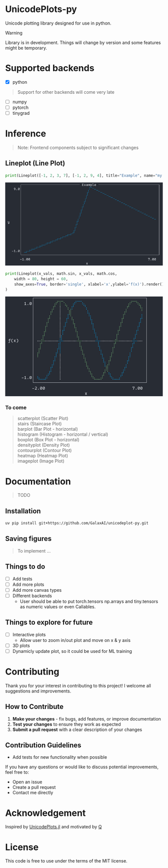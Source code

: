 # UnicodePlots-py

Unicode plotting library designed for use in python.

> [!WARNING]
> Library is in development. Things will change by version and some features might be temporary.

# Supported backends

- [x] python
> Support for other backends will come very late
- [ ] numpy
- [ ] pytorch
- [ ] tinygrad

# Inference
> Note: Frontend components subject to significant changes

## Lineplot (Line Plot)
```python
print(Lineplot([-1, 2, 3, 7], [-1, 2, 9, 4], title="Example", name="my line", xlabel="x", ylabel="y", border='single').render())
```
![line](media/line.png)
```python
print(Lineplot(x_vals, math.sin, x_vals, math.cos,
    width = 80, height = 60,
    show_axes=True, border='single', xlabel='x',ylabel='f(x)').render()
)
```
![cos sin](media/cosin.png)


### To come
> scatterplot (Scatter Plot) \
> stairs (Staircase Plot) \
> barplot (Bar Plot - horizontal) \
> histogram (Histogram - horizontal / vertical) \
> boxplot (Box Plot - horizontal) \
> densityplot (Density Plot) \
> contourplot (Contour Plot) \
> heatmap (Heatmap Plot) \
> imageplot (Image Plot)


# Documentation
> TODO

## Installation

```bash
uv pip install git+https://github.com/GalaxAI/unicodeplot-py.git
```

## Saving figures
> To implement ...

## Things to do
- [ ] Add tests
- [ ] Add more plots
- [ ] Add more canvas types
- [ ] Different backends
    - User should be able to put torch.tensors np.arrays and tiny.tensors as numeric values or even Callables.

## Things to explore for future
- [ ] Interactive plots
    - Allow user to zoom in/out plot and move on x & y axis
- [ ] 3D plots
- [ ] Dynamicly update plot, so it could be used for ML training

# Contributing

Thank you for your interest in contributing to this project! I welcome all suggestions and improvements.

## How to Contribute

1. **Make your changes** - fix bugs, add features, or improve documentation
1. **Test your changes** to ensure they work as expected
1. **Submit a pull request** with a clear description of your changes

## Contribution Guidelines
- Add tests for new functionality when possible

If you have any questions or would like to discuss potential improvements, feel free to:
- Open an issue
- Create a pull request
- Contact me directly

# Acknowledgement

Inspired by [UnicodePlots.jl](https://github.com/Evizero/UnicodePlots.jl) and motivated by [Q](https://x.com/qtnx_)

# License
This code is free to use under the terms of the MIT license.
